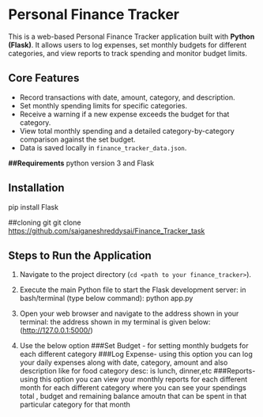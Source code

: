 # Personal Finance Tracker
This is a web-based Personal Finance Tracker application built with **Python (Flask)**. It allows users to log expenses, set monthly budgets for different categories, and view reports to track spending and monitor budget limits.

##  Core Features
* Record transactions with date, amount, category, and description.
* Set monthly spending limits for specific categories.
* Receive a warning if a new expense exceeds the budget for that category.
* View total monthly spending and a detailed category-by-category comparison against the set budget.
*  Data is saved locally in `finance_tracker_data.json`.

**##Requirements**
   python version 3 and Flask

## Installation 
   pip install Flask
   
##cloning git
   git clone https://github.com/saiganeshreddysai/Finance_Tracker_task
   
##  Steps to Run the Application
1. Navigate to the project directory (`cd <path to your finance_tracker>`).
2. Execute the main Python file to start the Flask development server:
   in bash/terminal (type below command):
   python app.py
    
3. Open your web browser and navigate to the address shown in your terminal:
   the address shown in my terminal is given below:
   (http://127.0.0.1:5000/)

4. Use the below option 
   ###Set Budget -
   for setting monthly budgets for each different category
   ###Log Expense-
   using this option you can log your daily expenses along with date, category, amount and also description like for food category desc: is lunch, dinner,etc
   ###Reports- 
   using this option you can view your monthly reports for each different month for each different category where you can see your spendings total , budget and        remaining balance amoutn that can be spent in that particular category for that month 
